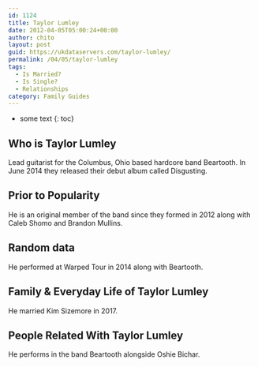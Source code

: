 ```yaml
---
id: 1124
title: Taylor Lumley
date: 2012-04-05T05:00:24+00:00
author: chito
layout: post
guid: https://ukdataservers.com/taylor-lumley/
permalink: /04/05/taylor-lumley
tags:
  - Is Married?
  - Is Single?
  - Relationships
category: Family Guides
---
```


* some text
{: toc}
          
          
## Who is  Taylor Lumley
                  
                  
                  
Lead guitarist for the Columbus, Ohio based hardcore band Beartooth. In June 2014 they released their debut album called Disgusting.
                  
                
                
                
## Prior to Popularity 
                  
                  
                  
He is an original member of the band since they formed in 2012 along with Caleb Shomo and Brandon Mullins.
                  
                
                
                
## Random data 
                  
                  
                  
He performed at Warped Tour in 2014 along with Beartooth.
                  
                
                
                
## Family & Everyday Life of Taylor Lumley
                  
                  
                  
He married Kim Sizemore in 2017.
                  
                
                
                
## People Related With  Taylor Lumley
                  
                  
                  
He performs in the band Beartooth alongside Oshie Bichar.
                  
                
              
            
          
          
          
    
    
  
